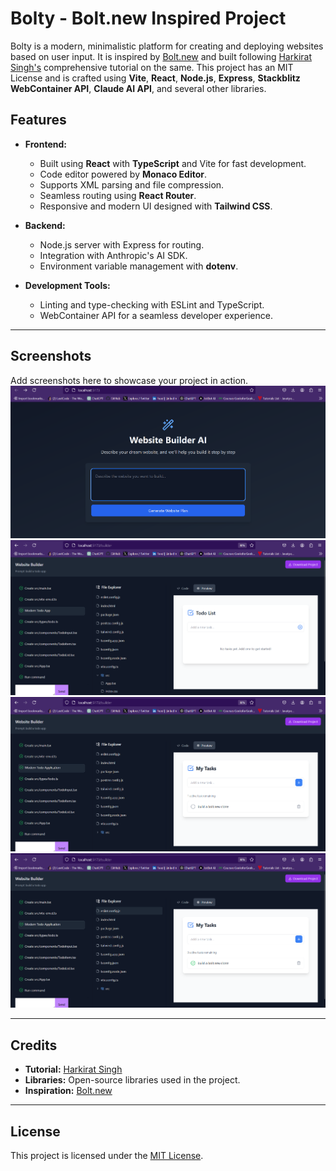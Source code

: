 # Bolty - Bolt.new Inspired Project

Bolty is a modern, minimalistic platform for creating and deploying websites based on user input. It is inspired by [Bolt.new](https://bolt.new) and built following [Harkirat Singh's](https://www.youtube.com/@harkiratsingh) comprehensive tutorial on the same. This project has an MIT License and is crafted using **Vite**, **React**, **Node.js**, **Express**, **Stackblitz WebContainer API**, **Claude AI API**, and several other libraries.

## Features
- **Frontend:**
  - Built using **React** with **TypeScript** and Vite for fast development.
  - Code editor powered by **Monaco Editor**.
  - Supports XML parsing and file compression.
  - Seamless routing using **React Router**.
  - Responsive and modern UI designed with **Tailwind CSS**.

- **Backend:**
  - Node.js server with Express for routing.
  - Integration with Anthropic's AI SDK.
  - Environment variable management with **dotenv**.

- **Development Tools:**
  - Linting and type-checking with ESLint and TypeScript.
  - WebContainer API for a seamless developer experience.

---

## Screenshots
Add screenshots here to showcase your project in action.
![Screenshot 1](https://github.com/hackice20/boltly/blob/main/Screenshot%202025-01-17%20195345.png)
![Screenshot 2](https://github.com/hackice20/boltly/blob/main/Screenshot%202025-01-17%20200049.png)
![Screenshot 3](https://github.com/hackice20/boltly/blob/main/Screenshot%202025-01-17%20200505.png)
![Screenshot 4](https://github.com/hackice20/boltly/blob/main/Screenshot%202025-01-17%20200519.png)

---

## Credits
- **Tutorial:** [Harkirat Singh](https://www.youtube.com/@harkiratsingh)
- **Libraries:** Open-source libraries used in the project.
- **Inspiration:** [Bolt.new](https://bolt.new)

---

## License
This project is licensed under the [MIT License](./LICENSE).
